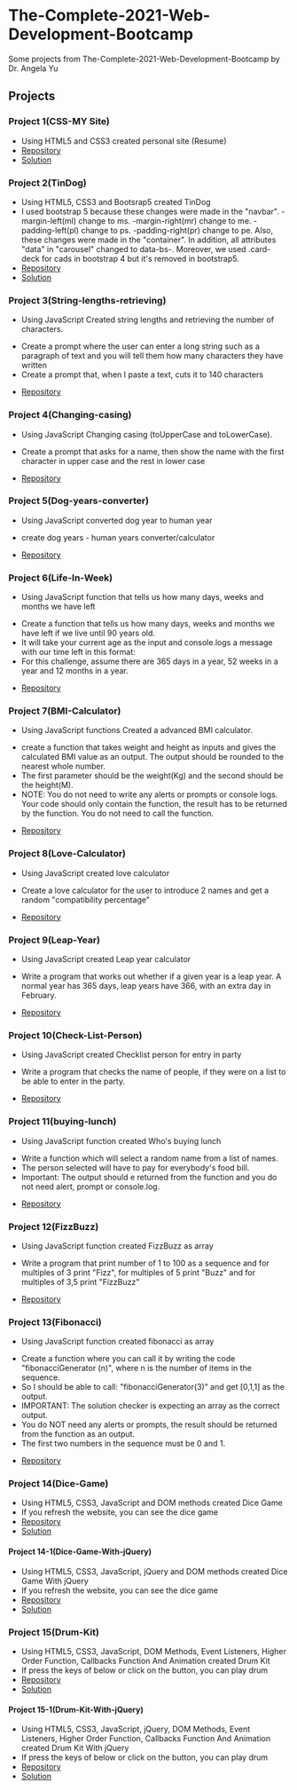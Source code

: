 # The-Complete-2021-Web-Development-Bootcamp
Some projects from The-Complete-2021-Web-Development-Bootcamp by Dr. Angela Yu
## Projects

### Project 1(CSS-MY Site)  
* Using HTML5 and CSS3 created personal site (Resume)
* [Repository](https://github.com/aidamoslehi/The-Complete-2021-Web-Development-Bootcamp/tree/main/CSS-My%20Site)  
* [Solution](https://aidamoslehi.github.io/The-Complete-2021-Web-Development-Bootcamp/CSS-My%20Site/)

### Project 2(TinDog)  
* Using HTML5, CSS3 and Bootsrap5 created TinDog 
* I used bootstrap 5 because these changes were made in the "navbar".
-margin-left(ml) change to ms.
-margin-right(mr) change to me.
-padding-left(pl) change to ps.
-padding-right(pr) change to pe.
Also, these changes were made in the "container".
In addition, all attributes "data" in "carousel"  changed to data-bs-.
Moreover, we used .card-deck for cads in bootstrap 4 but it's removed in bootstrap5.
* [Repository](https://github.com/aidamoslehi/The-Complete-2021-Web-Development-Bootcamp/tree/main/TinDog)  
* [Solution](https://aidamoslehi.github.io/The-Complete-2021-Web-Development-Bootcamp/TinDog/)

### Project 3(String-lengths-retrieving)
* Using JavaScript Created string lengths and retrieving the number of characters. 
 - Create a prompt where the user can enter a long string such as a paragraph of text and you will tell them how many characters they have written
 -  Create a prompt that, when I paste a text, cuts it to 140 characters
* [Repository](https://github.com/aidamoslehi/The-Complete-2021-Web-Development-Bootcamp/tree/main/String-lengths-retrieving)

### Project 4(Changing-casing)
* Using JavaScript Changing casing (toUpperCase and toLowerCase).
- Create a prompt that asks for a name, then show the name with the first character in upper case and the rest in lower case 
* [Repository](https://github.com/aidamoslehi/The-Complete-2021-Web-Development-Bootcamp/tree/main/Changing-casing)

### Project 5(Dog-years-converter)
* Using JavaScript converted dog year to human year
- create dog years - human years converter/calculator
* [Repository](https://github.com/aidamoslehi/The-Complete-2021-Web-Development-Bootcamp/tree/main/dog-years-converter)
 
### Project 6(Life-In-Week)
* Using JavaScript function that tells us how many days, weeks and months we have left
- Create a function that tells us how many days, weeks and months we have left if we live until 90 years old.
- It will take your current age as the input and console.logs a message with our time left in this format:
- For this challenge, assume there are 365 days in a year, 52 weeks in a year and 12 months in a year.
* [Repository](https://github.com/aidamoslehi/The-Complete-2021-Web-Development-Bootcamp/tree/main/Life-In-Week)
  
### Project 7(BMI-Calculator)
* Using JavaScript functions Created a advanced BMI calculator. 
- create a function that takes weight and height as inputs and gives the calculated BMI value as an output. The output should be rounded to the nearest whole number.
- The first parameter should be the weight(Kg) and the second should be the height(M).
- NOTE: You do not need to write any alerts or prompts or console logs. Your code should only contain the function, the result has to be returned by the function. You do not need to call the function.
* [Repository](https://github.com/aidamoslehi/The-Complete-2021-Web-Development-Bootcamp/tree/main/BMI-Calculator)

### Project 8(Love-Calculator)
* Using JavaScript created love calculator
- Create a love calculator for the user to introduce 2 names and get a random "compatibility percentage"
* [Repository](https://github.com/aidamoslehi/The-Complete-2021-Web-Development-Bootcamp/tree/main/Love-Calculator)

### Project 9(Leap-Year)
* Using JavaScript created Leap year calculator
- Write a program that works out whether if a given year is a leap year. A normal year has 365 days, leap years have 366, with an extra day in February. 
* [Repository](https://github.com/aidamoslehi/The-Complete-2021-Web-Development-Bootcamp/tree/main/Leap-Year)

### Project 10(Check-List-Person)
* Using JavaScript created Checklist person for entry in party
-  Write a program that checks the name of people, if they were on a list to be able to enter in the party. 
* [Repository](https://github.com/aidamoslehi/The-Complete-2021-Web-Development-Bootcamp/tree/main/Check-List-Person)

### Project 11(buying-lunch)
* Using JavaScript function created Who's buying lunch
- Write a function which will select a random name from a list of names. 
- The person selected will have to pay for everybody's food bill.
- Important: The output should e returned from the function and you do not need alert, prompt or console.log.
* [Repository](https://github.com/aidamoslehi/The-Complete-2021-Web-Development-Bootcamp/tree/main/buying-lunch)

### Project 12(FizzBuzz)
* Using JavaScript function created FizzBuzz as array
- Write a program that print number of 1 to 100 as a sequence and for multiples of 3 print "Fizz", for multiples of 5 print "Buzz" and for multiples of 3,5 print "FizzBuzz"
* [Repository](https://github.com/aidamoslehi/The-Complete-2021-Web-Development-Bootcamp/tree/main/FizzBuzz)

### Project 13(Fibonacci)
* Using JavaScript function created fibonacci as array
- Create a function where you can call it by writing the code "fibonacciGenerator (n)", where n is the number of items in the sequence.
- So I should be able to call: "fibonacciGenerator(3)" and get [0,1,1] as the output.
- IMPORTANT: The solution checker is expecting an array as the correct output.
- You do NOT need any alerts or prompts, the result should be returned from the function as an output.
- The first two numbers in the sequence must be 0 and 1.
* [Repository](https://github.com/aidamoslehi/The-Complete-2021-Web-Development-Bootcamp/tree/main/Fibonacci)

### Project 14(Dice-Game)  
* Using HTML5, CSS3, JavaScript and DOM methods created Dice Game
* If you refresh the website, you can see the dice game
* [Repository](https://github.com/aidamoslehi/The-Complete-2021-Web-Development-Bootcamp/tree/main/Dicee-Game)  
* [Solution](https://aidamoslehi.github.io/The-Complete-2021-Web-Development-Bootcamp/Dicee-Game/)

#### Project 14-1(Dice-Game-With-jQuery)  
* Using HTML5, CSS3, JavaScript, jQuery and DOM methods created Dice Game With jQuery
* If you refresh the website, you can see the dice game
* [Repository](https://github.com/aidamoslehi/The-Complete-2021-Web-Development-Bootcamp/tree/main/Dice-Game-With-jQuery)  
* [Solution](https://aidamoslehi.github.io/The-Complete-2021-Web-Development-Bootcamp/Dice-Game-With-jQuery/)

### Project 15(Drum-Kit)  
* Using HTML5, CSS3, JavaScript, DOM Methods, Event Listeners, Higher Order Function, Callbacks Function And Animation created Drum Kit
* If press the keys of below or click on the button, you can play drum
* [Repository](https://github.com/aidamoslehi/The-Complete-2021-Web-Development-Bootcamp/tree/main/Drum-Kit)  
* [Solution](https://aidamoslehi.github.io/The-Complete-2021-Web-Development-Bootcamp/Drum-Kit/)

#### Project 15-1(Drum-Kit-With-jQuery)  
* Using HTML5, CSS3, JavaScript, jQuery, DOM Methods, Event Listeners, Higher Order Function, Callbacks Function And Animation created Drum Kit With jQuery
* If press the keys of below or click on the button, you can play drum
* [Repository](https://github.com/aidamoslehi/The-Complete-2021-Web-Development-Bootcamp/tree/main/Drum-Kit-With-jQuery)  
* [Solution](https://aidamoslehi.github.io/The-Complete-2021-Web-Development-Bootcamp/Drum-Kit-With-jQuery/)



  
  
  
  
  
